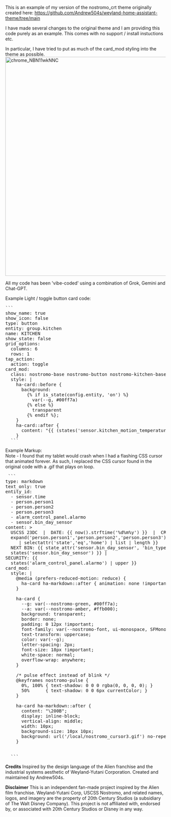 This is an example of my version of the nostromo_crt theme originally created here:
https://github.com/Andrew504s/weyland-home-assistant-theme/tree/main

I have made several changes to the original theme and I am providing this code purely as an example.  This comes with no support / install instuctions etc.

In particular, I have tried to put as much of the card_mod styling into the theme as possible.
<img width="1121" height="687" alt="chrome_NBN11wkNNC" src="https://github.com/user-attachments/assets/b86e9a85-5051-4044-bf2e-f12bd74cbafe" />

All my code has been 'vibe-coded' using a combination of Grok, Gemini and Chat-GPT.

Example Light / toggle button card code:
<pre>``` 
show_name: true
show_icon: false
type: button
entity: group.kitchen
name: KITCHEN
show_state: false
grid_options:
  columns: 6
  rows: 1
tap_action:
  action: toggle
card_mod:
  class: nostromo-base nostromo-button nostromo-kitchen-base
  style: |
    ha-card::before {
      background:
        {% if is_state(config.entity, 'on') %}
          var(--g, #00ff7a)
        {% else %}
          transparent
        {% endif %};
    }
    ha-card::after {
      content: "{{ (states('sensor.kitchen_motion_temperature') | float(0) | round(1, 'half') ) }}°C";
    }
  ```</pre>


Example Markup:</br>
Note - I found that my tablet would crash when I had a flashing CSS cursor that animated forever.  As such, I replaced the CSS cursor found in the original code with a .gif that plays on loop.
<pre> ```
type: markdown
text_only: true
entity_id:
  - sensor.time
  - person.person1
  - person.person2
  - person.person3
  - alarm_control_panel.alarmo
  - sensor.bin_day_sensor
content: >
  USCSS 23DC  |  DATE: {{ now().strftime('%d%m%y') }}  |  CREW: {{
  expand('person.person1','person.person2','person.person3')
     | selectattr('state','eq','home') | list | length }}
  NEXT BIN: {{ state_attr('sensor.bin_day_sensor', 'bin_type') | upper }} {{
  states('sensor.bin_day_sensor') }} |  </br>SECURITY: {{
  states('alarm_control_panel.alarmo') | upper }}
card_mod:
  style: |
    @media (prefers-reduced-motion: reduce) {
      ha-card ha-markdown::after { animation: none !important; }
    }

    ha-card {
      --g: var(--nostromo-green, #00ff7a);
      --a: var(--nostromo-amber, #ffb000);
      background: transparent;
      border: none;
      padding: 0 12px !important;
      font-family: var(--nostromo-font, ui-monospace, SFMono-Regular, Menlo, Consolas, "Liberation Mono", monospace);
      text-transform: uppercase;
      color: var(--g);
      letter-spacing: 2px;
      font-size: 18px !important;
      white-space: normal;
      overflow-wrap: anywhere;
    }

    /* pulse effect instead of blink */
    @keyframes nostromo-pulse {
      0%, 100% { text-shadow: 0 0 0 rgba(0, 0, 0, 0); }
      50%      { text-shadow: 0 0 6px currentColor; }
    }

    ha-card ha-markdown::after {
      content: "\200B";
      display: inline-block;
      vertical-align: middle;
      width: 10px;
      background-size: 10px 10px; 
      background: url('/local/nostromo_cursor3.gif') no-repeat center center;
    }
  
  
  ``` </pre>

**Credits**
Inspired by the design language of the Alien franchise and the industrial systems aesthetic of Weyland-Yutani Corporation.
Created and maintained by Andrew504s.

**Disclaimer**
This is an independent fan-made project inspired by the Alien film franchise.
Weyland-Yutani Corp, USCSS Nostromo, and related names, logos, and imagery are the property of 20th Century Studios (a subsidiary of The Walt Disney Company).
This project is not affiliated with, endorsed by, or associated with 20th Century Studios or Disney in any way.
